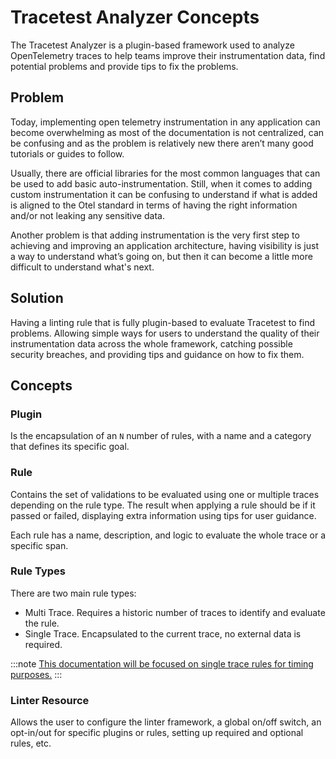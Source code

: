 # Tracetest Analyzer Concepts

The Tracetest Analyzer is a plugin-based framework used to analyze OpenTelemetry traces to help teams improve their instrumentation data, find potential problems and provide tips to fix the problems.

## Problem

Today, implementing open telemetry instrumentation in any application can become overwhelming as most of the documentation is not centralized, can be confusing and as the problem is relatively new there aren’t many good tutorials or guides to follow.

Usually, there are official libraries for the most common languages that can be used to add basic auto-instrumentation. Still, when it comes to adding custom instrumentation it can be confusing to understand if what is added is aligned to the Otel standard in terms of having the right information and/or not leaking any sensitive data.

Another problem is that adding instrumentation is the very first step to achieving and improving an application architecture, having visibility is just a way to understand what’s going on, but then it can become a little more difficult to understand what's next. 

## Solution

Having a linting rule that is fully plugin-based to evaluate Tracetest to find problems. Allowing simple ways for users to understand the quality of their instrumentation data across the whole framework, catching possible security breaches, and providing tips and guidance on how to fix them.

## Concepts

### Plugin

Is the encapsulation of an `N` number of rules, with a name and a category that defines its specific goal.

### Rule

Contains the set of validations to be evaluated using one or multiple traces depending on the rule type. The result when applying a rule should be if it passed or failed, displaying extra information using tips for user guidance.

Each rule has a name, description, and logic to evaluate the whole trace or a specific span.

### Rule Types

There are two main rule types:

- Multi Trace. Requires a historic number of traces to identify and evaluate the rule.
- Single Trace. Encapsulated to the current trace, no external data is required.

:::note
[This documentation will be focused on single trace rules for timing purposes.](../configuration/tracetest-analyzer.md)
:::

### Linter Resource

Allows the user to configure the linter framework, a global on/off switch, an opt-in/out for specific plugins or rules, setting up required and optional rules, etc.

